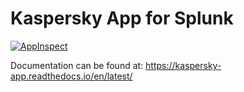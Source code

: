 # Kaspersky App for Splunk
[![AppInspect](https://github.com/diogofgm/kaspersky_app/actions/workflows/appinspect.yml/badge.svg)](https://github.com/diogofgm/kaspersky_app/actions/workflows/appinspect.yml)

Documentation can be found at:
https://kaspersky-app.readthedocs.io/en/latest/
